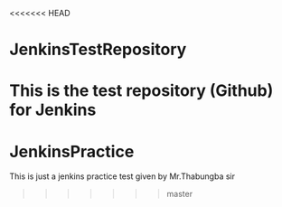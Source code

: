 <<<<<<< HEAD
# JenkinsTestRepository
This is the test repository (Github) for Jenkins
=======
# JenkinsPractice

This is just a jenkins practice test given by Mr.Thabungba sir
>>>>>>> master
